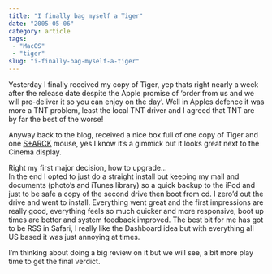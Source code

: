 ```yaml
---
title: "I finally bag myself a Tiger"
date: "2005-05-06"
category: article
tags:
 - "MacOS"
 - "tiger"
slug: "i-finally-bag-myself-a-tiger"
---
```


Yesterday I finally received my copy of Tiger, yep thats right nearly a week after the release date despite the Apple promise of ‘order from us and we will pre-deliver it so you can enjoy on the day’. Well in Apples defence it was more a TNT problem, least the local TNT driver and I agreed that TNT are by far the best of the worse!  

Anyway back to the blog, received a nice box full of one copy of Tiger and one [S+ARCK](https://www.microsoft.com/hardware/mouseandkeyboard/productdetails.aspx?pid=027) mouse, yes I know it’s a gimmick but it looks great next to the Cinema display.  

Right my first major decision, how to upgrade…  
In the end I opted to just do a straight install but keeping my mail and documents (photo’s and iTunes library) so a quick backup to the iPod and just to be safe a copy of the second drive then boot from cd. I zero’d out the drive and went to install. Everything went great and the first impressions are really good, everything feels so much quicker and more responsive, boot up times are better and system feedback improved. The best bit for me has got to be RSS in Safari, I really like the Dashboard idea but with everything all US based it was just annoying at times.  

I’m thinking about doing a big review on it but we will see, a bit more play time to get the final verdict.
